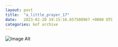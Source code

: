 ```yaml
---
layout:	post
title:	"a_little_prayer_17"
date:	2023-02-20 19:15:16.657508967 +0000 UTC
categories:	kof archive
---
```


![Image Alt](https://k0f.github.io/assets/a_little_prayer_17.png)
